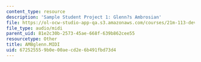 ```yaml
---
content_type: resource
description: 'Sample Student Project 1: Glenn?s Ambrosian'
file: https://ol-ocw-studio-app-qa.s3.amazonaws.com/courses/21m-113-developing-musical-structures-fall-2002/672525559b0e00aecd2e6b491fbd73d4_AMBglenn.MIDI
file_type: audio/midi
parent_uid: 81e2c30b-2573-45ae-668f-639b862cee55
resourcetype: Other
title: AMBglenn.MIDI
uid: 67252555-9b0e-00ae-cd2e-6b491fbd73d4
---
```

